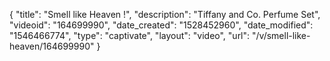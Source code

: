 {
    "title": "Smell like Heaven !",
    "description": "Tiffany and Co. Perfume Set",
    "videoid": "164699990",
    "date_created": "1528452960",
    "date_modified": "1546466774",
    "type": "captivate",
    "layout": "video",
    "url": "\/v\/smell-like-heaven\/164699990"
}